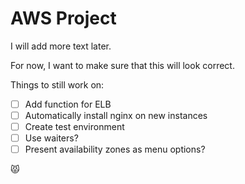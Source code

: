 # AWS Project

I will add more text later.

For now, I want to make sure that this will look correct.

Things to still work on:

- [ ] Add function for ELB
- [ ] Automatically install nginx on new instances
- [ ] Create test environment
- [ ] Use waiters?
- [ ] Present availability zones as menu options?

:pouting_cat:

